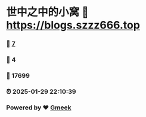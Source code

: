 # 世中之中的小窝 :link: https://blogs.szzz666.top 
### :page_facing_up: [7](https://blogs.szzz666.top/tag.html) 
### :speech_balloon: 4 
### :hibiscus: 17699 
### :alarm_clock: 2025-01-29 22:10:39 
### Powered by :heart: [Gmeek](https://github.com/Meekdai/Gmeek)
